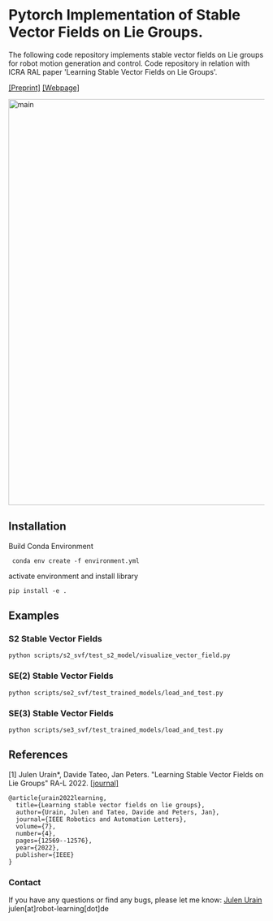 # Pytorch Implementation of Stable Vector Fields on Lie Groups.
The following code repository implements stable vector fields on Lie groups for robot motion generation and control.
Code repository in relation with ICRA RAL paper 'Learning Stable Vector Fields
on Lie Groups'.

[[Preprint]](https://arxiv.org/pdf/2110.11774.pdf)
[[Webpage]](https://sites.google.com/view/svf-on-lie-groups/?pli=1)

<img src="figures/main.gif" alt="main" style="width:800px;"/>

## Installation

Build Conda Environment

```angular2html
 conda env create -f environment.yml
```

activate environment and install library

```
pip install -e .
```

## Examples

### S2 Stable Vector Fields
```angular2html
python scripts/s2_svf/test_s2_model/visualize_vector_field.py
```
### SE(2) Stable Vector Fields
```angular2html
python scripts/se2_svf/test_trained_models/load_and_test.py
```
### SE(3) Stable Vector Fields
```angular2html
python scripts/se3_svf/test_trained_models/load_and_test.py
```

## References

[1] Julen Urain*, Davide Tateo, Jan Peters. 
"Learning Stable Vector Fields on Lie Groups" 
RA-L 2022.
[[journal]](https://ieeexplore.ieee.org/stamp/stamp.jsp?arnumber=9935105)

```
@article{urain2022learning,
  title={Learning stable vector fields on lie groups},
  author={Urain, Julen and Tateo, Davide and Peters, Jan},
  journal={IEEE Robotics and Automation Letters},
  volume={7},
  number={4},
  pages={12569--12576},
  year={2022},
  publisher={IEEE}
}
```


### Contact

If you have any questions or find any bugs, please let me know: [Julen Urain](http://robotgradient.com/) julen[at]robot-learning[dot]de

